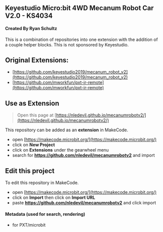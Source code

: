 ## Keyestudio Micro:bit 4WD Mecanum Robot Car V2.0 - KS4034 
#### Created By Ryan Schultz
This is a combination of repositories into one extension with the addition of a couple helper blocks. This is not sponsored by Keyestudio.

## Original Extensions:
* [https://github.com/keyestudio2019/mecanum_robot_v2](https://github.com/keyestudio2019/mecanum_robot_v2)
* [https://github.com/mworkfun/pxt-ir-remote](https://github.com/mworkfun/pxt-ir-remote)

## Use as Extension

> Open this page at [https://nledevil.github.io/mecanumrobotv2/](https://nledevil.github.io/mecanumrobotv2/)

This repository can be added as an **extension** in MakeCode.

* open [https://makecode.microbit.org/](https://makecode.microbit.org/)
* click on **New Project**
* click on **Extensions** under the gearwheel menu
* search for **https://github.com/nledevil/mecanumrobotv2** and import

## Edit this project

To edit this repository in MakeCode.

* open [https://makecode.microbit.org/](https://makecode.microbit.org/)
* click on **Import** then click on **Import URL**
* paste **https://github.com/nledevil/mecanumrobotv2** and click import

#### Metadata (used for search, rendering)

* for PXT/microbit
<script src="https://makecode.com/gh-pages-embed.js"></script><script>makeCodeRender("{{ site.makecode.home_url }}", "{{ site.github.owner_name }}/{{ site.github.repository_name }}");</script>
